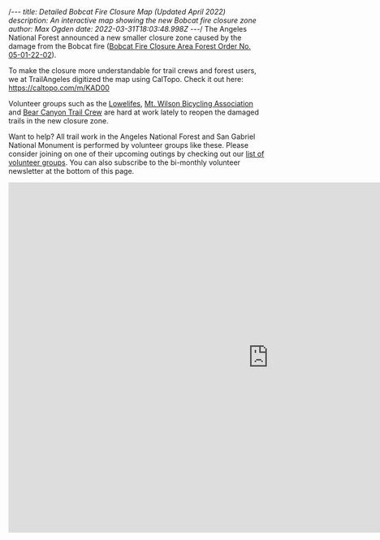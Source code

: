 /*---
title: Detailed Bobcat Fire Closure Map (Updated April 2022)
description: An interactive map showing the new Bobcat fire closure zone
author: Max Ogden
date: 2022-03-31T18:03:48.998Z
---*/
The Angeles National Forest announced a new smaller closure zone caused by the damage from the Bobcat fire ([Bobcat Fire Closure Area Forest Order No. 05-01-22-02](https://www.facebook.com/angelesnationalforest/posts/284148300559401)).

To make the closure more understandable for trail crews and forest users, we at TrailAngeles digitized the map using CalTopo. Check it out here: <https://caltopo.com/m/KAD00>

Volunteer groups such as the [Lowelifes](https://trailangeles.org/volunteer-groups/lowelifes-respectable-citizens-club/), [Mt. Wilson Bicycling Association](https://trailangeles.org/volunteer-groups/mt-wilson-bicycling-association/) and [Bear Canyon Trail Crew](https://trailangeles.org/volunteer-groups/bearcanyontrailcrew/) are hard at work lately to reopen the damaged trails in the new closure zone.

Want to help? All trail work in the Angeles National Forest and San Gabriel National Monument is performed by volunteer groups like these. Please consider joining on one of their upcoming outings by checking out our [list of volunteer groups](https://trailangeles.org/volunteer-groups/). You can also subscribe to the bi-monthly volunteer newsletter at the bottom of this page.

<iframe width="1024" height="690" 
src="https://caltopo.com/m/KAD00" frameborder="0" allowfullscreen></iframe>